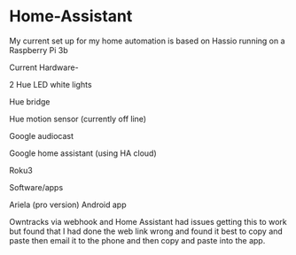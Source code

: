 # Home-Assistant
My current set up for my home automation is based on Hassio running on a Raspberry Pi 3b

Current Hardware-

2 Hue LED white lights

Hue bridge

Hue motion sensor (currently off line)

Google audiocast

Google home assistant (using HA cloud)

Roku3


Software/apps

Ariela (pro version) Android app

Owntracks via webhook and Home Assistant 
  had issues getting this to work but found that I had done the web link wrong and found it best to copy and paste then email it to the phone and then copy and paste into the app.
